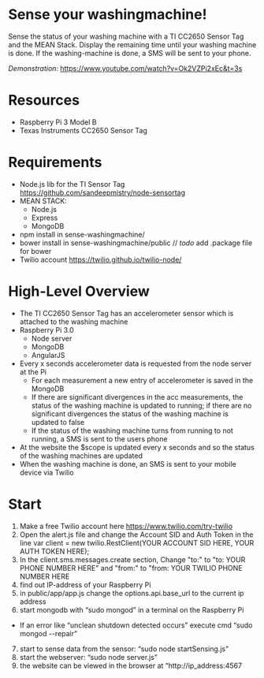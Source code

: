 # Sense your washingmachine!
Sense the status of your washing machine with a TI CC2650 Sensor Tag and the MEAN Stack. Display the remaining time until your washing machine is done. If the washing-machine is done, a SMS will be sent to your phone.

*Demonstration:*
https://www.youtube.com/watch?v=Ok2VZPi2xEc&t=3s 

# Resources
- Raspberry Pi 3 Model B
- Texas Instruments CC2650 Sensor Tag

# Requirements
- Node.js lib for the TI Sensor Tag https://github.com/sandeepmistry/node-sensortag 
- MEAN STACK:
  - Node.js
  - Express
  - MongoDB
- npm install in sense-washingmachine/
- bower install in sense-washingmachine/public // *todo* add .package file for bower
- Twilio account https://twilio.github.io/twilio-node/

# High-Level Overview
- The TI CC2650 Sensor Tag has an accelerometer sensor which is attached to the washing machine
- Raspberry Pi 3.0
  - Node server
  - MongoDB
  - AngularJS
- Every x seconds accelerometer data is requested from the node server at the Pi
  - For each measurement a new entry of accelerometer is saved in the MongoDB
  - If there are significant divergences in the acc measurements, the status of the washing machine is updated to running; if there are no significant divergences the status of the washing machine is updated to false
  - If the status of the washing machine turns from running to not running, a SMS is sent to the users phone
- At the website the $scope is updated every x seconds and so the status of the washing machines are updated
- When the washing machine is done, an SMS is sent to your mobile device via Twilio

# Start

1.  Make a free Twilio account here https://www.twilio.com/try-twilio
2.  Open the alert.js file and change the Account SID and Auth Token in the line var client = new twilio.RestClient(YOUR ACCOUNT SID HERE, YOUR AUTH TOKEN HERE);
3.  In the client.sms.messages.create section, Change "to:" to "to: YOUR PHONE NUMBER HERE" and "from:" to "from: YOUR TWILIO PHONE NUMBER HERE
4.	find out IP-address of your Raspberry Pi
5.	in public/app/app.js change the options.api.base_url to the current ip address
6.	start mongodb with “sudo mongod” in a terminal on the Raspberry Pi
  -  If an error like “unclean shutdown detected occurs” execute cmd “sudo mongod --repair”
7.	start to sense data from the sensor: “sudo node startSensing.js”
8.	start the webserver: “sudo node server.js”
9.	the website can be viewed in the browser at “http://ip_address:4567
